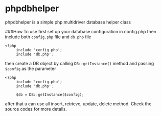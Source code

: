 phpdbhelper
===========

phpdbhelper is a simple php multidriver database helper class

###How To use
  first set up your database configuration in config.php
  then include both `config.php` file and `db.php` file

    <?php
         include 'config.php';
         include 'db.php';

  then create a DB object by calling  `DB::getInstance()` method and  passing `$config` as the parameter

    <?php
         include 'config.php';
         include 'db.php';
         
         $db = DB::getInstance($config);

  after that u can use all insert, retrieve, update, delete method. Check the source codes for more details.
